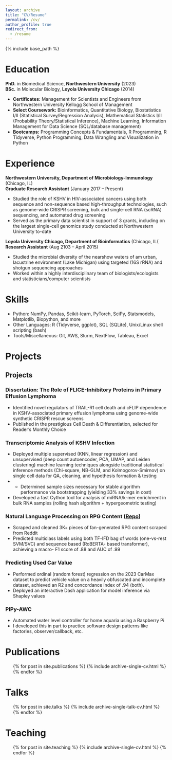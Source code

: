 ```yaml
---
layout: archive
title: "CV/Resume"
permalink: /cv/
author_profile: true
redirect_from:
  - /resume
---
```


{% include base_path %}




Education
======
**PhD.** in Biomedical Science, **Northwestern University** (2023)<br>
**BSc.** in Molecular Biology, **Loyola University Chicago** (2014)
* **Certificates:** Management for Scientists and Engineers from Northwestern University Kellogg School of Management
* **Select Coursework:** Bioinformatics, Quantitative Biology, Biostatistics I/II (Statistical Survey/Regression Analysis), Mathematical Statistics I/II (Probability Theory/Statistical Inference), Machine Learning, Information Management for Data Science (SQL/database management)
* **Bootcamps:** Programming Concepts & Fundamentals, R Programming, R Tidyverse, Python Programming, Data Wrangling and Visualization in Python

Experience
======
**Northwestern University, Department of Microbiology-Immunology** (Chicago, IL)<br>
**Graduate Research Assistant** (January 2017 – Present)
* Studied the role of KSHV in HIV-associated cancers using both sequence and non-sequence based high-throughput technologies, such as genome-wide CRISPR screening, bulk and single-cell RNA (scRNA) sequencing, and automated drug screening
* Served as the primary data scientist in support of 3 grants, including on the largest single-cell genomics study conducted at Northwestern University to-date

**Loyola University Chicago, Department of Bioinformatics** (Chicago, IL(<br>
**Research Assistant** (Aug 2103 – April 2015)
* Studied the microbial diversity of the nearshow waters of am urban, lacustrine environment (Lake Michigan) using targeted (16S rRNA) and shotgun sequencing approaches
* Worked within a highly interdisciplinary team of biologists/ecologists and statisticians/computer scientists
  
Skills
======
*	Python: NumPy, Pandas, Scikit-learn, PyTorch, SciPy, Statsmodels, Matplotlib, Biopython, and more
*	Other Languages: R (Tidyverse, ggplot), SQL (SQLite), Unix/Linux shell scripting (bash)
*	Tools/Miscellaneous: Git, AWS, Slurm, NextFlow, Tableau, Excel


Projects
======
## Projects
### Dissertation: The Role of FLICE-Inhibitory Proteins in Primary Effusion Lymphoma
* Identified novel regulators of TRAIL-R1 cell death and cFLIP dependence in KSHV-associated primary effusion lymphoma using genome-wide synthetic CRISPR rescue screens
* Published in the prestigious Cell Death & Differentiation, selected for Reader’s Monthly Choice 
### Transcriptomic Analysis of KSHV Infection
* Deployed multiple supervised (KNN, linear regression) and unsupervised (deep count autoencoder, PCA, UMAP, and Leiden clustering) machine learning techniques alongside traditional statistical inference methods (Chi-square, NB-GLM, and Kolmogorov-Smirnov) on single cell data for QA, cleaning, and hypothesis formation & testing
* * Determined sample sizes necessary for stable algorithm performance via bootstrapping (yielding 33% savings in cost)
* Developed a fast Cython tool for analysis of miRNA/k-mer enrichment in bulk RNA samples (rolling hash algorithm + hypergeometric testing)
### Natural Language Processing on RPG Content ([Repo](https://github.com/nkuehnle/rpg_nlp))
*	Scraped and cleaned 3K+ pieces of fan-generated RPG content scraped from Reddit
*	Predicted multiclass labels using both TF-IFD bag of words (one-vs-rest SVM/SVC) and sequence based (RoBERTA- based transformer), achieving a macro- F1 score of .88 and AUC of .99
### Predicting Used Car Value
*	Performed ordinal (random forest) regression on the 2023 CarMax dataset to predict vehicle value on a heavily obfuscated and incomplete dataset, achieved an R2 and concordance index of .94 (both).
*	Deployed an interactive Dash application for model inference via Shapley values
### PiPy-AWC
* Automated water level controller for home aquaria using a Raspberry Pi
*	I developed this in part to practice software design patterns like factories, observer/callback, etc.

Publications
======
  <ul>{% for post in site.publications %}
    {% include archive-single-cv.html %}
  {% endfor %}</ul>
  
Talks
======
  <ul>{% for post in site.talks %}
    {% include archive-single-talk-cv.html %}
  {% endfor %}</ul>
  
Teaching
======
  <ul>{% for post in site.teaching %}
    {% include archive-single-cv.html %}
  {% endfor %}</ul>
